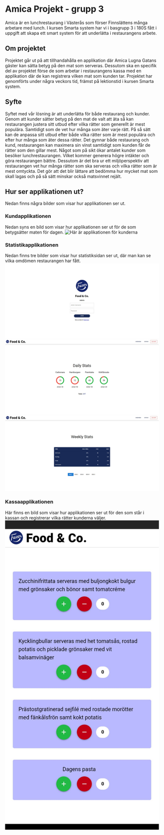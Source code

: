 # Amica Projekt - grupp 3
Amica är en lunchrestaurang i Västerås som förser Finnslättens många arbetare med lunch. I kursen Smarta system har vi i basgrupp 3 i 180S fått i uppgift att skapa ett smart system för att underlätta i restaurangens arbete. 

## Om projektet
Projektet går ut på att tillhandahålla en applikation där Amica Lugna Gatans gäster kan sätta betyg på den mat som serveras. Dessutom ska en specifik del av projektet förse de som arbetar i restaurangens kassa med en applikation där de kan registrera vilken mat som kunden tar. Projektet har genomförts under några veckors tid, främst på lektionstid i kursen Smarta system. 

## Syfte
Syftet med vår lösning är att underlätta för både restaurang och kunder. Genom att kunder sätter betyg på den mat de valt att äta så kan restaurangen justera sitt utbud efter vilka rätter som generellt är mest populära. Samtidigt som de vet hur många som äter varje rätt. På så sätt kan de anpassa sitt utbud efter både vilka rätter som är mest populära och efter hur många som äter dessa rätter. Det gynnar både restaurang och kund, restaurangen kan maximera sin vinst samtidigt som kunden får de rätter som den gillar mest. Något som på sikt ökar antalet kunder som besöker lunchrestaurangen. Vilket kommer generera högre intäkter och göra restaurangen bättre. Dessutom är det bra ur ett miljöperspektiv att restaurangen vet hur många rätter som ska serveras och vilka rätter som är mest omtyckta. Det gör att det blir lättare att bedömma hur mycket mat som skall lagas och på så sätt minskar också matsvinnet rejält. 

## Hur ser applikationen ut?
Nedan finns några bilder som visar hur applikationen ser ut. 

### Kundapplikationen
Nedan syns en bild som visar hur applikationen ser ut för de som betygsätter maten för dagen. 
![Här är applikationen för kunderna](https://github.com/abbindustrigymnasium/smarta-system-amica-projekt-grupp3/blob/master/UserApp.JPG)

### Statistikapplikationen
Nedan finns tre bilder som visar hur statistiksidan ser ut, där man kan se vilka omdömen restaurangen har fått.
![Här är applikationen för administratörerna](https://github.com/abbindustrigymnasium/smarta-system-amica-projekt-grupp3/blob/master/LoginPage.JPG)
![Här är applikationen för administratörerna](https://github.com/abbindustrigymnasium/smarta-system-amica-projekt-grupp3/blob/master/Overview.JPG)
![Här är applikationen för administratörerna](https://github.com/abbindustrigymnasium/smarta-system-amica-projekt-grupp3/blob/master/StatusPage.JPG)


### Kassaapplikationen
Här finns en bild som visar hur applikationen ser ut för den som står i kassan och registrerar vilka rätter kunderna väljer. 
![Här är applikationen för de som står i kassan.](https://github.com/abbindustrigymnasium/smarta-system-amica-projekt-grupp3/blob/master/KassaApp.png)


